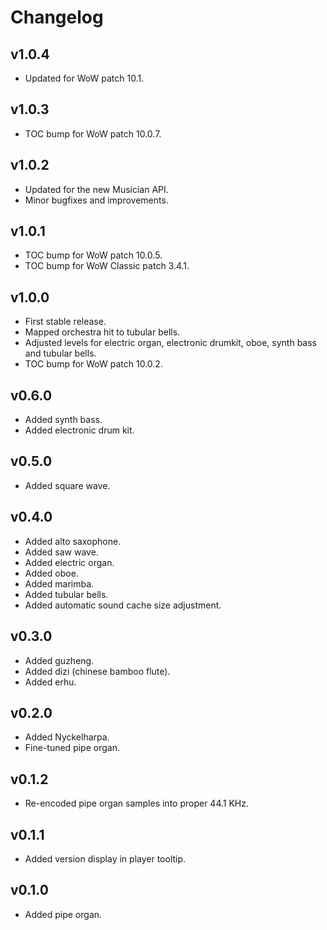 Changelog
=========

v1.0.4
------
* Updated for WoW patch 10.1.

v1.0.3
------
* TOC bump for WoW patch 10.0.7.

v1.0.2
------
* Updated for the new Musician API.
* Minor bugfixes and improvements.

v1.0.1
------
* TOC bump for WoW patch 10.0.5.
* TOC bump for WoW Classic patch 3.4.1.

v1.0.0
------
* First stable release.
* Mapped orchestra hit to tubular bells.
* Adjusted levels for electric organ, electronic drumkit, oboe, synth bass and tubular bells.
* TOC bump for WoW patch 10.0.2.

v0.6.0
------
* Added synth bass.
* Added electronic drum kit.

v0.5.0
------
* Added square wave.

v0.4.0
------
* Added alto saxophone.
* Added saw wave.
* Added electric organ.
* Added oboe.
* Added marimba.
* Added tubular bells.
* Added automatic sound cache size adjustment.

v0.3.0
------
* Added guzheng.
* Added dizi (chinese bamboo flute).
* Added erhu.

v0.2.0
------
* Added Nyckelharpa.
* Fine-tuned pipe organ.

v0.1.2
------
* Re-encoded pipe organ samples into proper 44.1 KHz.

v0.1.1
------
* Added version display in player tooltip.

v0.1.0
------
* Added pipe organ.
